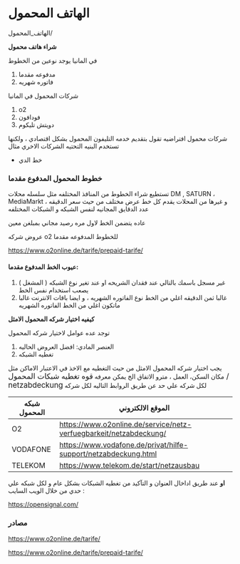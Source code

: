 
# الهاتف المحمول
الهاتف_المحمول/


**شراء هاتف محمول**

في المانيا يوجد نوعين من الخطوط

1.  مدفوعه مقدما
2.  فاتوره شهريه

شركات المحمول في المانيا

1.  o2
2.  فودافون
3.  دويتش تليكوم

شركات محمول افتراضيه تقول بتقديم خدمه التليفون المحمول بشكل اقتصادي ،
ولكنها تستخدم البنيه التحتيه الشركات الاخري مثال

-   خط الدي

### خطوط المحمول المدفوع مقدما

تستطيع شراء الخطوط من المنافذ المختلفه مثل سلسله محلات DM , SATURN ،
MediaMarkt و غيرها من المحلات يقدم كل خط عرض مختلف من حيث سعر الدقيقه ،
عدد الدقايق المجانيه لنفس الشبكه و الشبكات المختلفه

عاده يتضمن الخط لاول مره رصيد مجاني بمبلغن معين

عروض شركه o2 للخطوط المدفوعه مقدما

<https://www.o2online.de/tarife/prepaid-tarife/>

#### عيوب الخط المدفوع مقدما:

1.  غير مسجل باسمك بالتالي عند فقدان الشريحه او عند تغير نوع الشبكه (
    المشغل ) يصعب استخدام نفس الخط
2.  غالبا ثمن الدقيقه اغلي من الخط نوع الفاتوره الشهريه ، و ايضا باقات
    الانترنت غالبا ماتكون اغلي من الخط الفاتوره الشهريه

**كيفيه اختيار شركه المحمول الامثل**

توجد عده عوامل لاختيار شركه المحمول

1.  العنصر المادي: افضل العروض الحاليه
2.  تغطيه الشبكه

يجب اختيار شركه المحمول الامثل من حيث التغطيه مع الاخذ في الاعتبار
الاماكن مثل مكان السكن، العمل ، مترو الاتفاق الخ يمكن معرفه <big>قوه
تغطيه شبكات المحمول / netzabdeckung</big> لكل شركه علي حد عن طريق
الروابط التاليه لكل شركه

| شبكه المحمول | الموقع الالكتروني                                                    |
|--|-|
| O2           | <https://www.o2online.de/service/netz-verfuegbarkeit/netzabdeckung/> |
| VODAFONE     | <https://www.vodafone.de/privat/hilfe-support/netzabdeckung.html>    |
| TELEKOM      | <https://www.telekom.de/start/netzausbau>                            |

**او** عند طريق اداخال العنوان و التآكيد من تغطيه الشبكات بشكل عام و لكل
شبكه علي حدي من خلال الويب السايب :

<https://opensignal.com/>

### مصادر

<https://www.o2online.de/tarife/>

<https://www.o2online.de/tarife/prepaid-tarife/>